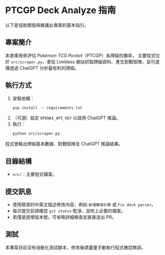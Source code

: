 # PTCGP Deck Analyze 指南

以下是協助開發與維護此專案的基本指引。

## 專案簡介
本倉庫用來評估 *Pokémon TCG Pocket*（PTCGP）各牌組的勝率，
主要程式位於 `src/scraper.py`，會從 Limitless 網站抓取牌組資料、產生對戰矩陣，並可選擇透過 ChatGPT 分析最有利的牌組。

## 執行方式
1. 安裝依賴：
   ```bash
   pip install -r requirements.txt
   ```
2. （可選）設定 `OPENAI_API_KEY` 以啟用 ChatGPT 推論。
3. 執行：
   ```bash
   python src/scraper.py
   ```

程式會輸出牌組基本數據、對戰矩陣及 ChatGPT 推論結果。

## 目錄結構
- `src/`：主要程式檔案。

## 提交訊息
- 使用簡潔的中英文描述修改內容，例如 `新增勝率計算` 或 `Fix deck parser`。
- 每次提交前請確認 `git status` 乾淨，並附上必要的檔案。
- 若僅是遞增版本號，可省略詳細檢查並直接送出 PR。

## 測試
本專案目前沒有自動化測試腳本，修改後請盡量手動執行程式確認無誤。

